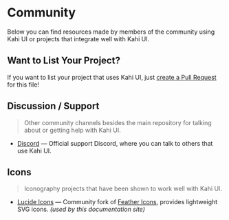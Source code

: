 # Community

Below you can find resources made by members of the community using Kahi UI or projects that integrate well with Kahi UI.

## Want to List Your Project?

If you want to list your project that uses Kahi UI, just [create a Pull Request](https://github.com/kahi-framework/kahi-ui.nbn.dev/edit/main/content/docs/resources/community.md) for this file!

## Discussion / Support

> Other community channels besides the main repository for talking about or getting help with Kahi UI.

-   [Discord](https://kahi-ui.nbn.dev/chat) — Official support Discord, where you can talk to others that use Kahi UI.

## Icons

> Iconography projects that have been shown to work well with Kahi UI.

-   [Lucide Icons](https://github.com/lucide-icons/lucide) — Community fork of [Feather Icons](https://feathericons.com/), provides lightweight SVG icons. _(used by this documentation site)_
